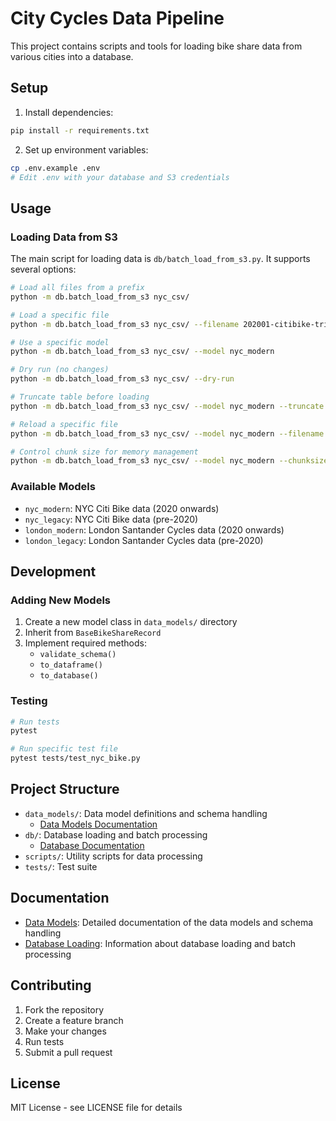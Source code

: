 # City Cycles Data Pipeline

This project contains scripts and tools for loading bike share data from various cities into a database.

## Setup

1. Install dependencies:
```bash
pip install -r requirements.txt
```

2. Set up environment variables:
```bash
cp .env.example .env
# Edit .env with your database and S3 credentials
```

## Usage

### Loading Data from S3

The main script for loading data is `db/batch_load_from_s3.py`. It supports several options:

```bash
# Load all files from a prefix
python -m db.batch_load_from_s3 nyc_csv/

# Load a specific file
python -m db.batch_load_from_s3 nyc_csv/ --filename 202001-citibike-tripdata.csv

# Use a specific model
python -m db.batch_load_from_s3 nyc_csv/ --model nyc_modern

# Dry run (no changes)
python -m db.batch_load_from_s3 nyc_csv/ --dry-run

# Truncate table before loading
python -m db.batch_load_from_s3 nyc_csv/ --model nyc_modern --truncate

# Reload a specific file
python -m db.batch_load_from_s3 nyc_csv/ --model nyc_modern --filename 202001-citibike-tripdata.csv --reload

# Control chunk size for memory management
python -m db.batch_load_from_s3 nyc_csv/ --model nyc_modern --chunksize 1000
```

### Available Models

- `nyc_modern`: NYC Citi Bike data (2020 onwards)
- `nyc_legacy`: NYC Citi Bike data (pre-2020)
- `london_modern`: London Santander Cycles data (2020 onwards)
- `london_legacy`: London Santander Cycles data (pre-2020)

## Development

### Adding New Models

1. Create a new model class in `data_models/` directory
2. Inherit from `BaseBikeShareRecord`
3. Implement required methods:
   - `validate_schema()`
   - `to_dataframe()`
   - `to_database()`

### Testing

```bash
# Run tests
pytest

# Run specific test file
pytest tests/test_nyc_bike.py
```

## Project Structure

- `data_models/`: Data model definitions and schema handling
  - [Data Models Documentation](data_models/README.md)
- `db/`: Database loading and batch processing
  - [Database Documentation](db/README.md)
- `scripts/`: Utility scripts for data processing
- `tests/`: Test suite

## Documentation

- [Data Models](data_models/README.md): Detailed documentation of the data models and schema handling
- [Database Loading](db/README.md): Information about database loading and batch processing

## Contributing

1. Fork the repository
2. Create a feature branch
3. Make your changes
4. Run tests
5. Submit a pull request

## License

MIT License - see LICENSE file for details
